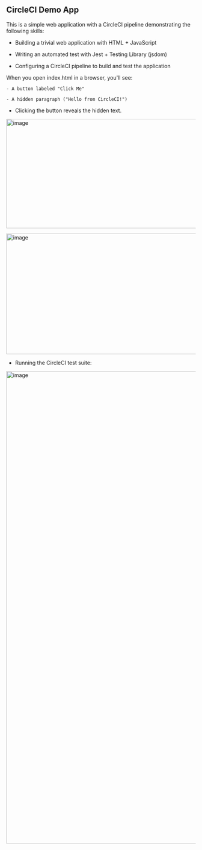## CircleCI Demo App


This is a simple web application with a CircleCI pipeline demonstrating the following skills:


- Building a trivial web application with HTML + JavaScript

- Writing an automated test with Jest + Testing Library (jsdom)

- Configuring a CircleCI pipeline to build and test the application


When you open index.html in a browser, you'll see:

	- A button labeled "Click Me"

	- A hidden paragraph ("Hello from CircleCI!")

- Clicking the button reveals the hidden text. <br>
<img width="622" height="290" alt="image" src="https://github.com/user-attachments/assets/6f84a1c5-69b2-4cce-be23-9ae0b0c0c9c3" />

<img width="592" height="320" alt="image" src="https://github.com/user-attachments/assets/387f6be7-c03c-48f5-a7ef-7a804dc51360" /> <br>
- Running the CircleCI test suite:

<img width="1892" height="1253" alt="image" src="https://github.com/user-attachments/assets/1fd883dc-241c-4f7c-af35-9a6395faa075" />

